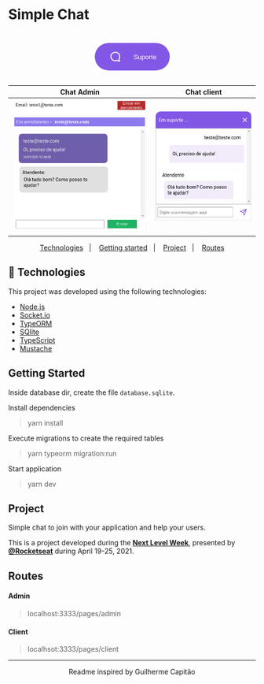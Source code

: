 # Simple Chat

<h1 align="center">
    <img alt="Suport Icon" title="Podcastr" src="./suport_icon.png" />
</h1>

|      Chat Admin       |      Chat client       |
| :-------------------: | :--------------------: |
| ![](./chat_admin.png) | ![](./chat_client.png) |

<p align="center">
  <a href="#-technologies">Technologies</a>&nbsp;&nbsp;&nbsp;|&nbsp;&nbsp;&nbsp;
  <a href="#-getting-started">Getting started</a>&nbsp;&nbsp;&nbsp;|&nbsp;&nbsp;&nbsp;
  <a href="#-project">Project</a>&nbsp;&nbsp;&nbsp;|&nbsp;&nbsp;&nbsp;
  <a href="#-routes">Routes</a>
</p>

## 🧪 Technologies

This project was developed using the following technologies:

- [Node.js](https://nodejs.org/)
- [Socket.io](https://socket.io/)
- [TypeORM](https://typeorm.io/)
- [SQlite](https://www.sqlite.org/index.html)
- [TypeScript](https://www.typescriptlang.org/)
- [Mustache](https://github.com/janl/mustache.js/)

## Getting Started

Inside database dir, create the file `database.sqlite`.

Install dependencies

> yarn install

Execute migrations to create the required tables

> yarn typeorm migration:run

Start application

> yarn dev

## Project

Simple chat to join with your application and help your users.

This is a project developed during the **[Next Level Week](https://nextlevelweek.com/)**, presented by **[@Rocketseat](https://github.com/Rocketseat)** during April 19-25, 2021.

## Routes

#### Admin

> localhost:3333/pages/admin

#### Client

> localhsot:3333/pages/client

---

<p align="center">Readme inspired by Guilherme Capitão</p>
